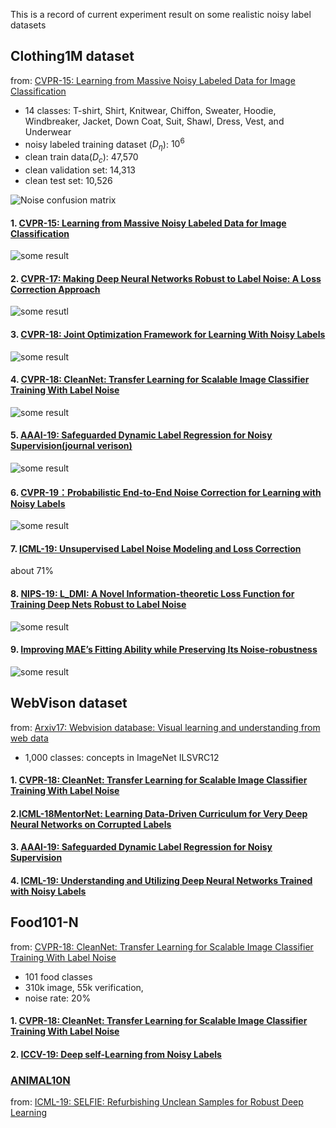 
This is a record of current experiment result on some realistic noisy label datasets

## Clothing1M dataset
from: [CVPR-15: Learning from Massive Noisy Labeled Data for Image Classification](https://www.cv-foundation.org/openaccess/content_cvpr_2015/papers/Xiao_Learning_From_Massive_2015_CVPR_paper.pdf)
 + 14 classes: T-shirt, Shirt, Knitwear, Chiffon, Sweater, Hoodie, Windbreaker, Jacket, Down Coat, Suit, Shawl, Dress, Vest, and Underwear
 + noisy labeled training dataset ($D_\eta$): $10^6$
 + clean train data($D_c$): 47,570
 + clean validation set: 14,313
 + clean test set: 10,526
 
 ![Noise confusion matrix](https://github.com/guixianjin/Some-realistic-noisy-label-datasets/blob/master/PicturesForClothing1M/Clothing1Mnoise_transition_matrix.png) 
 
 
#### 1. [CVPR-15: Learning from Massive Noisy Labeled Data for Image Classification]()
![some result](https://github.com/guixianjin/Some-realistic-noisy-label-datasets/blob/master/PicturesForClothing1M/Clothing1MResult.png)


#### 2. [CVPR-17: Making Deep Neural Networks Robust to Label Noise: A Loss Correction Approach](https://arxiv.org/pdf/1609.03683.pdf)
![some resutl](https://github.com/guixianjin/Some-realistic-noisy-label-datasets/blob/master/PicturesForClothing1M/cvpr17_result.PNG)

#### 3. [CVPR-18: Joint Optimization Framework for Learning With Noisy Labels](https://arxiv.org/pdf/1803.11364v1.pdf)
![some result](https://github.com/guixianjin/Some-realistic-noisy-label-datasets/blob/master/PicturesForClothing1M/cvpr18_result.PNG)

#### 4. [CVPR-18: CleanNet: Transfer Learning for Scalable Image Classifier Training With Label Noise](https://arxiv.org/pdf/1711.07131.pdf)
![some result](https://github.com/guixianjin/Some-realistic-noisy-label-datasets/blob/master/PicturesForClothing1M/clean_net.PNG)

#### 5. [AAAI-19: Safeguarded Dynamic Label Regression for Noisy Supervision(journal verison)](https://arxiv.org/abs/1903.02152?context=cs.CV)
![some result](https://github.com/guixianjin/Some-realistic-noisy-label-datasets/blob/master/PicturesForClothing1M/LCNN.PNG)

#### 6. [CVPR-19：Probabilistic End-to-End Noise Correction for Learning with Noisy Labels](https://arxiv.org/pdf/1903.07788.pdf)
![some result](https://github.com/guixianjin/Some-realistic-noisy-label-datasets/blob/master/PicturesForClothing1M/pencil2.PNG)

#### 7. [ICML-19: Unsupervised Label Noise Modeling and Loss Correction](https://arxiv.org/pdf/1904.11238v2.pdf)
about 71%
#### 8. [NIPS-19: L_DMI: A Novel Information-theoretic Loss Function for Training Deep Nets Robust to Label Noise](https://arxiv.org/pdf/1909.03388.pdf)
![some result](https://github.com/guixianjin/Some-realistic-noisy-label-datasets/blob/master/PicturesForClothing1M/DMI.PNG)

#### 9. [Improving MAE’s Fitting Ability while Preserving Its Noise-robustness](https://arxiv.org/pdf/1903.12141.pdf)

![some result](https://github.com/guixianjin/Some-realistic-noisy-label-datasets/blob/master/PicturesForClothing1M/IMAE.PNG)








## WebVison dataset
from: [Arxiv17: Webvision database: Visual learning and understanding from web data]()
+ 1,000 classes: concepts in ImageNet ILSVRC12

#### 1. [CVPR-18: CleanNet: Transfer Learning for Scalable Image Classifier Training With Label Noise]()
#### 2.[ICML-18MentorNet: Learning Data-Driven Curriculum for Very Deep Neural Networks on Corrupted Labels](http://proceedings.mlr.press/v80/jiang18c/jiang18c.pdf)
#### 3. [AAAI-19: Safeguarded Dynamic Label Regression for Noisy Supervision]()
#### 4. [ICML-19:	Understanding and Utilizing Deep Neural Networks Trained with Noisy Labels]()
 
## Food101-N
from: [CVPR-18: CleanNet: Transfer Learning for Scalable Image Classifier Training With Label Noise]()
+ 101 food classes 
+ 310k image, 55k verification, 
+ noise rate: 20%

#### 1. [CVPR-18: CleanNet: Transfer Learning for Scalable Image Classifier Training With Label Noise]()
#### 2. [ICCV-19: Deep self-Learning from Noisy Labels]()

### [ANIMAL10N](https://dm.kaist.ac.kr/datasets/animal10n)
from: [ICML-19: SELFIE: Refurbishing Unclean Samples for Robust Deep Learning]()


